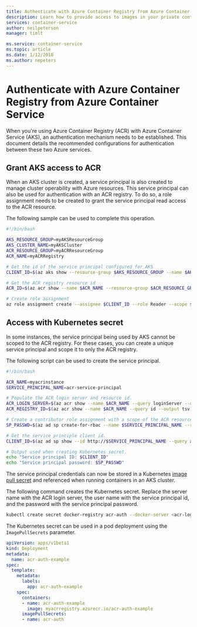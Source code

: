 ```yaml
---
title: Authenticate with Azure Container Registry from Azure Container Service
description: Learn how to provide access to images in your private container registry from Azure Container Service by using an Azure Active Directory service principal.
services: container-service
author: neilpeterson
manager: timlt

ms.service: container-service
ms.topic: article
ms.date: 1/12/2018
ms.author: nepeters
---
```


# Authenticate with Azure Container Registry from Azure Container Service

When you're using Azure Container Registry (ACR) with Azure Container Service (AKS), an authentication mechanism needs to be established. This document details the recommended configurations for authentication between these two Azure services.

## Grant AKS access to ACR

When an AKS cluster is created, a service principal is also created to manage cluster operability with Azure resources. This service principal can also be used for authentication with an ACR registry. To do so, a role assignment needs to be created to grant the service principal read access to the ACR resource. 

The following sample can be used to complete this operation.

```bash
#!/bin/bash

AKS_RESOURCE_GROUP=myAKSResourceGroup
AKS_CLUSTER_NAME=myAKSCluster
ACR_RESOURCE_GROUP=myACRResourceGroup
ACR_NAME=myACRRegistry

# Get the id of the service principal configured for AKS
CLIENT_ID=$(az aks show --resource-group $AKS_RESOURCE_GROUP --name $AKS_CLUSTER_NAME --query "servicePrincipalProfile.clientId" --output tsv)

# Get the ACR registry resource id
ACR_ID=$(az acr show --name $ACR_NAME --resource-group $ACR_RESOURCE_GROUP --query "id" --output tsv)

# Create role assignment
az role assignment create --assignee $CLIENT_ID --role Reader --scope $ACR_ID
```

## Access with Kubernetes secret

In some instances, the service principal being used by AKS cannot be scoped to the ACR registry. For these cases, you can create a unique service principal and scope it to only the ACR registry.

The following script can be used to create the service principal. 

```bash
#!/bin/bash

ACR_NAME=myacrinstance
SERVICE_PRINCIPAL_NAME=acr-service-principal

# Populate the ACR login server and resource id. 
ACR_LOGIN_SERVER=$(az acr show --name $ACR_NAME --query loginServer --output tsv)
ACR_REGISTRY_ID=$(az acr show --name $ACR_NAME --query id --output tsv)

# Create a contributor role assignment with a scope of the ACR resource. 
SP_PASSWD=$(az ad sp create-for-rbac --name $SERVICE_PRINCIPAL_NAME --role Reader --scopes $ACR_REGISTRY_ID --query password --output tsv)

# Get the service principle client id.
CLIENT_ID=$(az ad sp show --id http://$SERVICE_PRINCIPAL_NAME --query appId --output tsv)

# Output used when creating Kubernetes secret.
echo "Service principal ID: $CLIENT_ID"
echo "Service principal password: $SP_PASSWD"
```

The service principal credentials can now be stored in a Kubernetes [image pull secret][image-pull-secret] and referenced when running containers in an AKS cluster. 

The following command creates the Kubernetes secret. Replace the server name with the ACR login server, the user name with the service principal id, and the password with the service principal password.

```bash
kubectl create secret docker-registry acr-auth --docker-server <acr-login-server> --docker-username <service-principal-ID> --docker-password <service-principal-password> --docker-email <email-address>
```

The Kubernetes secret can be used in a pod deployment using the `ImagePullSecrets` parameter. 

```yaml
apiVersion: apps/v1beta1
kind: Deployment
metadata:
  name: acr-auth-example
spec:
  template:
    metadata:
      labels:
        app: acr-auth-example
    spec:
      containers:
      - name: acr-auth-example
        image: myacrregistry.azurecr.io/acr-auth-example
      imagePullSecrets:
      - name: acr-auth
```

<!-- LINKS - external -->
[kubernetes-secret]: https://kubernetes.io/docs/concepts/configuration/secret/
[image-pull-secret]: https://kubernetes.io/docs/concepts/configuration/secret/#using-imagepullsecrets
